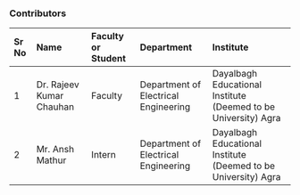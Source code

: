 <!-- Remove all lines above this line before making changes to the file -->
### Contributors

Sr No | Name | Faculty or Student | Department| Institute | 
:--|:--|:--|:--|:--|
1 | Dr. Rajeev Kumar Chauhan | Faculty | Department of Electrical Engineering | Dayalbagh Educational Institute (Deemed to be University) Agra | 
2 | Mr. Ansh Mathur | Intern | Department of Electrical Engineering | Dayalbagh Educational Institute (Deemed to be University) Agra | 
